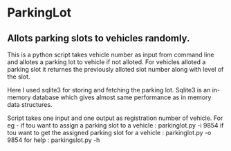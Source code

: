 # ParkingLot
## Allots parking slots to vehicles randomly.

This is a python script takes vehicle number as input from command line and allotes a parking lot to vehicle if not alloted. 
For vehicles alloted a parking slot it returnes the previously alloted slot number along with level of the slot.

Here I used sqlite3 for storing and fetching the parking lot. Sqlite3 is an in-memory database which gives almost same performance as in memory data structures.

Script takes one input and one output as registration number of vehicle. 
For eg - 
if tou want to assign a parking slot to a vehicle : parkinglot.py -i 9854
if tou want to get the assigned parking slot for a vehicle : parkinglot.py -o 9854
for help : parkingslot.py -h



